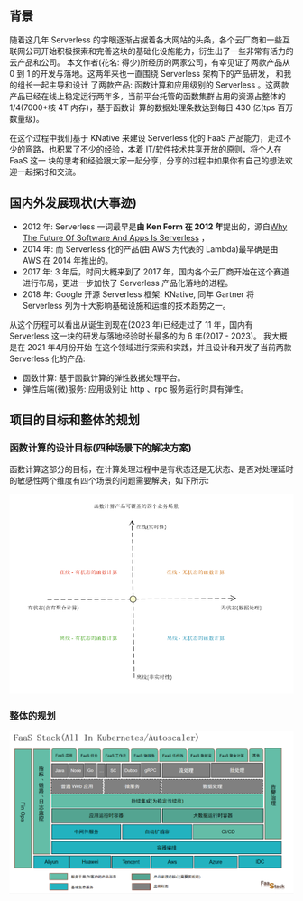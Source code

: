 ## 背景

随着这几年 Serverless 的字眼逐渐占据着各大网站的头条，各个云厂商和一些互联网公司开始积极探索和完善这块的基础化设施能力，衍生出了一些非常有活力的云产品和公司。
本文作者(花名: 得少)所经历的两家公司，有幸见证了两款产品从 0 到 1 的开发与落地。这两年来也一直围绕 Serverless 架构下的产品研发， 和我的组长一起主导和设计
了两款产品: 函数计算和应用级别的 Serverless 。这两款产品已经在线上稳定运行两年多，当前平台托管的函数集群占用的资源占整体的 1/4(7000+核 4T 内存)，基于函数计
算的数据处理条数达到每日 430 亿(tps 百万数量级)。

在这个过程中我们基于 KNative 来建设 Serverless 化的 FaaS 产品能力，走过不少的弯路，也积累了不少的经验，本着 IT/软件技术共享开放的原则，将个人在 FaaS 这一
块的思考和经验跟大家一起分享，分享的过程中如果你有自己的想法欢迎一起探讨和交流。

## 国内外发展现状(大事迹)

- 2012 年: Serverless 一词最早是**由 Ken Form 在 2012 年**提出的，源自[Why The Future Of Software And Apps Is Serverless](https://readwrite.com/why-the-future-of-software-and-apps-is-serverless/) ，
- 2014 年: 而 Serverless 化的产品(由 AWS 为代表的 Lambda)最早确是由 AWS 在 2014 年推出的。
- 2017 年: 3 年后，时间大概来到了 2017 年，国内各个云厂商开始在这个赛道进行布局，更进一步加快了 Serverless 产品化落地的进程。
- 2018 年: Google 开源 Serverless 框架: KNative, 同年 Gartner 将 Serverless 列为十大影响基础设施和运维的技术趋势之一。

从这个历程可以看出从诞生到现在(2023 年)已经走过了 11 年，国内有 Serverless 这一块的研发与落地经验时长最多的为 6 年(2017 - 2023)。 我大概是在 2021 年4月份开始
在这个领域进行探索和实践，并且设计和开发了当前两款 Serverless 化的产品:
- 函数计算: 基于函数计算的弹性数据处理平台。
- 弹性后端(微)服务: 应用级别让 http 、rpc 服务运行时具有弹性。

## 项目的目标和整体的规划

### 函数计算的设计目标(四种场景下的解决方案)

函数计算这部分的目标，在计算处理过程中是有状态还是无状态、是否对处理延时的敏感性两个维度有四个场景的问题需要解决，如下所示:

![函数计算的四种模型](./images/fc_four_mode.png)

### 整体的规划

![FaaS Stack Landscape](./images/faas_stack_landscape.png)

